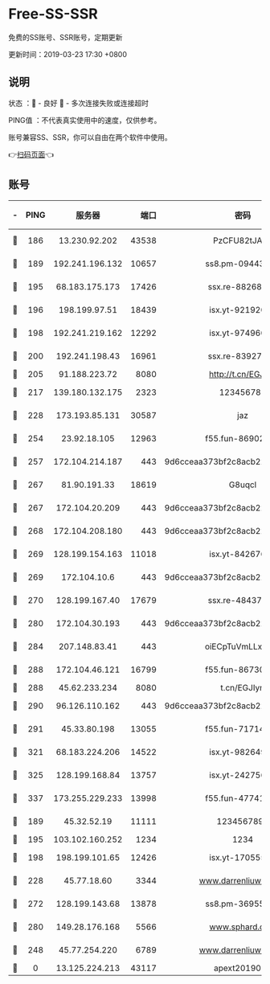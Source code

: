 # Free-SS-SSR

免费的SS账号、SSR账号，定期更新

更新时间：2019-03-23 17:30 +0800

## 说明

状态     ：🙂 - 良好 🙁 - 多次连接失败或连接超时

PING值   ：不代表真实使用中的速度，仅供参考。

账号兼容SS、SSR，你可以自由在两个软件中使用。

👉[扫码页面](https://liesauer.github.io/Free-SS-SSR/)👈

## 账号

|-|PING|服务器|端口|密码|加密方式|区域|
|:----:|:----:|:-----:|-----:|:----:|:----:|:----:|
|🙂|186|13.230.92.202|43538|PzCFU82tJAdZ|aes-256-cfb|JP|
|🙂|189|192.241.196.132|10657|ss8.pm-09443991|aes-256-cfb|US|
|🙂|195|68.183.175.173|17426|ssx.re-88268123|aes-256-cfb|US|
|🙂|196|198.199.97.51|18439|isx.yt-92192030|aes-256-cfb|US|
|🙂|198|192.241.219.162|12292|isx.yt-97496097|aes-256-cfb|US|
|🙂|200|192.241.198.43|16961|ssx.re-83927366|aes-256-cfb|US|
|🙂|205|91.188.223.72|8080|http://t.cn/EGJIyrl|rc4-md5|RU|
|🙂|217|139.180.132.175|2323|123456789|aes-256-cfb|SG|
|🙂|228|173.193.85.131|30587|jaz|aes-256-cfb|US|
|🙂|254|23.92.18.105|12963|f55.fun-86902883|aes-256-cfb|US|
|🙂|257|172.104.214.187|443|9d6cceaa373bf2c8acb22e60b6a58be6|aes-256-cfb|US|
|🙂|267|81.90.191.33|18619|G8uqcl|aes-256-cfb|US|
|🙂|267|172.104.20.209|443|9d6cceaa373bf2c8acb22e60b6a58be6|aes-256-cfb|US|
|🙂|268|172.104.208.180|443|9d6cceaa373bf2c8acb22e60b6a58be6|aes-256-cfb|US|
|🙂|269|128.199.154.163|11018|isx.yt-84267636|aes-256-cfb|SG|
|🙂|269|172.104.10.6|443|9d6cceaa373bf2c8acb22e60b6a58be6|aes-256-cfb|US|
|🙂|270|128.199.167.40|17679|ssx.re-48437316|aes-256-cfb|SG|
|🙂|280|172.104.30.193|443|9d6cceaa373bf2c8acb22e60b6a58be6|aes-256-cfb|US|
|🙂|284|207.148.83.41|443|oiECpTuVmLLxk4Ts|aes-256-cfb|AU|
|🙂|288|172.104.46.121|16799|f55.fun-86730796|aes-256-cfb|SG|
|🙂|288|45.62.233.234|8080|t.cn/EGJIyrl|rc4-md5|CA|
|🙂|290|96.126.110.162|443|9d6cceaa373bf2c8acb22e60b6a58be6|aes-256-cfb|US|
|🙂|291|45.33.80.198|13055|f55.fun-71714791|aes-256-cfb|US|
|🙂|321|68.183.224.206|14522|isx.yt-98264909|aes-256-cfb|SG|
|🙂|325|128.199.168.84|13757|isx.yt-24275620|aes-256-cfb|SG|
|🙂|337|173.255.229.233|13998|f55.fun-47741673|aes-256-cfb|US|
|🙂|189|45.32.52.19|11111|1234567890|aes-256-cfb|JP|
|🙂|195|103.102.160.252|1234|1234|rc4-md5|JP|
|🙂|198|198.199.101.65|12426|isx.yt-17055580|aes-256-cfb|US|
|🙂|228|45.77.18.60|3344|www.darrenliuwei.com|aes-256-cfb|JP|
|🙂|272|128.199.143.68|13878|ss8.pm-36955198|aes-256-cfb|SG|
|🙂|280|149.28.176.168|5566|www.sphard.com|aes-256-cfb|AU|
|🙁|248|45.77.254.220|6789|www.darrenliuwei.com|aes-256-cfb|SG|
|🙁|0|13.125.224.213|43117|apext2019005|chacha20|KR|
